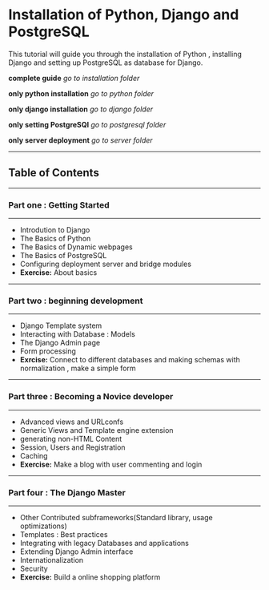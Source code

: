 # Installation of Python, Django and PostgreSQL
This tutorial will guide you through the installation of Python , installing Django and setting up PostgreSQL as database for Django.

**complete guide** *go to installation folder*

**only python installation** *go to python folder*

**only django installation** *go to django folder*

**only setting PostgreSQl** *go to postgresql folder*

**only server deployment** *go to server folder*

---
## Table of Contents

---
### Part one : Getting Started
---
>
  - Introdution to Django
  - The Basics of Python
  - The Basics of Dynamic webpages
  - The Basics of PostgreSQL
  - Configuring deployment server and bridge modules
  - **Exercise:** About basics

---
### Part two : beginning development
---
>
 - Django Template system
 - Interacting with Database : Models
 - The Django Admin page
 - Form processing
 - **Exrcise:** Connect to different databases and making schemas with normalization , make a simple form

---
### Part three : Becoming a Novice developer
---
>
 - Advanced views and URLconfs
 - Generic Views and Template engine extension
 - generating non-HTML Content
 - Session, Users and Registration
 - Caching
 - **Exercise:** Make a blog with user commenting and login

---
### Part four : The Django Master
---
>
 - Other Contributed subframeworks(Standard library, usage optimizations)
 - Templates : Best practices
 - Integrating with legacy Databases and applications
 - Extending Django Admin interface
 - Internationalization
 - Security
 - **Exercise:** Build a online shopping platform

